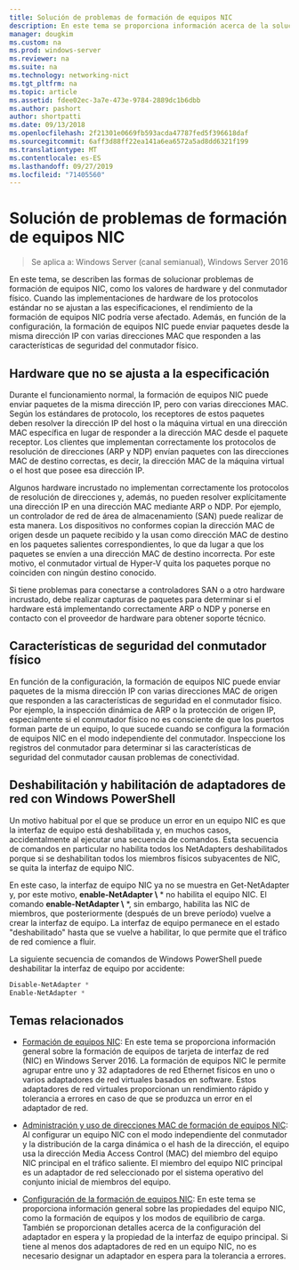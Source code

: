 ```yaml
---
title: Solución de problemas de formación de equipos NIC
description: En este tema se proporciona información acerca de la solución de problemas de formación de equipos NIC en Windows Server 2016.
manager: dougkim
ms.custom: na
ms.prod: windows-server
ms.reviewer: na
ms.suite: na
ms.technology: networking-nict
ms.tgt_pltfrm: na
ms.topic: article
ms.assetid: fdee02ec-3a7e-473e-9784-2889dc1b6dbb
ms.author: pashort
author: shortpatti
ms.date: 09/13/2018
ms.openlocfilehash: 2f21301e0669fb593acda47787fed5f396618daf
ms.sourcegitcommit: 6aff3d88ff22ea141a6ea6572a5ad8dd6321f199
ms.translationtype: MT
ms.contentlocale: es-ES
ms.lasthandoff: 09/27/2019
ms.locfileid: "71405560"
---
```

# <a name="troubleshooting-nic-teaming"></a>Solución de problemas de formación de equipos NIC

>Se aplica a: Windows Server (canal semianual), Windows Server 2016

En este tema, se describen las formas de solucionar problemas de formación de equipos NIC, como los valores de hardware y del conmutador físico.  Cuando las implementaciones de hardware de los protocolos estándar no se ajustan a las especificaciones, el rendimiento de la formación de equipos NIC podría verse afectado. Además, en función de la configuración, la formación de equipos NIC puede enviar paquetes desde la misma dirección IP con varias direcciones MAC que responden a las características de seguridad del conmutador físico.

  
## <a name="hardware-that-doesnt-conform-to-specification"></a>Hardware que no se ajusta a la especificación  
  
Durante el funcionamiento normal, la formación de equipos NIC puede enviar paquetes de la misma dirección IP, pero con varias direcciones MAC. Según los estándares de protocolo, los receptores de estos paquetes deben resolver la dirección IP del host o la máquina virtual en una dirección MAC específica en lugar de responder a la dirección MAC desde el paquete receptor.  Los clientes que implementan correctamente los protocolos de resolución de direcciones (ARP y NDP) envían paquetes con las direcciones MAC de destino correctas, es decir, la dirección MAC de la máquina virtual o el host que posee esa dirección IP. 
  
Algunos hardware incrustado no implementan correctamente los protocolos de resolución de direcciones y, además, no pueden resolver explícitamente una dirección IP en una dirección MAC mediante ARP o NDP.  Por ejemplo, un controlador de red de área de almacenamiento (SAN) puede realizar de esta manera. Los dispositivos no conformes copian la dirección MAC de origen desde un paquete recibido y la usan como dirección MAC de destino en los paquetes salientes correspondientes, lo que da lugar a que los paquetes se envíen a una dirección MAC de destino incorrecta. Por este motivo, el conmutador virtual de Hyper-V quita los paquetes porque no coinciden con ningún destino conocido.  
  
Si tiene problemas para conectarse a controladores SAN o a otro hardware incrustado, debe realizar capturas de paquetes para determinar si el hardware está implementando correctamente ARP o NDP y ponerse en contacto con el proveedor de hardware para obtener soporte técnico.  

  
## <a name="physical-switch-security-features"></a>Características de seguridad del conmutador físico  
En función de la configuración, la formación de equipos NIC puede enviar paquetes de la misma dirección IP con varias direcciones MAC de origen que responden a las características de seguridad en el conmutador físico. Por ejemplo, la inspección dinámica de ARP o la protección de origen IP, especialmente si el conmutador físico no es consciente de que los puertos forman parte de un equipo, lo que sucede cuando se configura la formación de equipos NIC en el modo independiente del conmutador. Inspeccione los registros del conmutador para determinar si las características de seguridad del conmutador causan problemas de conectividad. 
  
## <a name="disabling-and-enabling-network-adapters-by-using-windows-powershell"></a>Deshabilitación y habilitación de adaptadores de red con Windows PowerShell  

Un motivo habitual por el que se produce un error en un equipo NIC es que la interfaz de equipo está deshabilitada y, en muchos casos, accidentalmente al ejecutar una secuencia de comandos.  Esta secuencia de comandos en particular no habilita todos los NetAdapters deshabilitados porque si se deshabilitan todos los miembros físicos subyacentes de NIC, se quita la interfaz de equipo NIC. 

En este caso, la interfaz de equipo NIC ya no se muestra en Get-NetAdapter y, por este motivo, **enable-NetAdapter \\** * no habilita el equipo NIC. El comando **enable-NetAdapter \\** *, sin embargo, habilita las NIC de miembros, que posteriormente (después de un breve período) vuelve a crear la interfaz de equipo. La interfaz de equipo permanece en el estado "deshabilitado" hasta que se vuelve a habilitar, lo que permite que el tráfico de red comience a fluir. 

La siguiente secuencia de comandos de Windows PowerShell puede deshabilitar la interfaz de equipo por accidente:  
  
```PowerShell 
Disable-NetAdapter *  
Enable-NetAdapter *  
```  
  

  
## <a name="related-topics"></a>Temas relacionados  
- [Formación de equipos NIC](NIC-Teaming.md): En este tema se proporciona información general sobre la formación de equipos de tarjeta de interfaz de red (NIC) en Windows Server 2016. La formación de equipos NIC le permite agrupar entre uno y 32 adaptadores de red Ethernet físicos en uno o varios adaptadores de red virtuales basados en software. Estos adaptadores de red virtuales proporcionan un rendimiento rápido y tolerancia a errores en caso de que se produzca un error en el adaptador de red.   

- [Administración y uso de direcciones MAC de formación de equipos NIC](NIC-Teaming-MAC-Address-Use-and-Management.md): Al configurar un equipo NIC con el modo independiente del conmutador y la distribución de la carga dinámica o el hash de la dirección, el equipo usa la dirección Media Access Control (MAC) del miembro del equipo NIC principal en el tráfico saliente. El miembro del equipo NIC principal es un adaptador de red seleccionado por el sistema operativo del conjunto inicial de miembros del equipo.

- [Configuración de la formación de equipos NIC](nic-teaming-settings.md): En este tema se proporciona información general sobre las propiedades del equipo NIC, como la formación de equipos y los modos de equilibrio de carga. También se proporcionan detalles acerca de la configuración del adaptador en espera y la propiedad de la interfaz de equipo principal. Si tiene al menos dos adaptadores de red en un equipo NIC, no es necesario designar un adaptador en espera para la tolerancia a errores.
  


